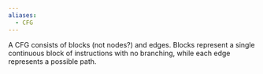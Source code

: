 ```yaml
---
aliases:
  - CFG
---
```


A CFG consists of blocks (not nodes?) and edges. Blocks represent a single continuous block of instructions with no branching, while each edge represents a possible path.  